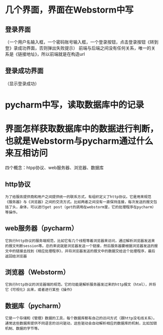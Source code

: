 # 几个界面，界面在Webstorm中写
  ## 登录界面
  （一个用户名输入框，一个密码账号输入框，一个登录按钮，点击登录按钮《转到登》录成功界面，否则弹出失败提示）
   前端与后端之间没有任何关系，唯一的关系是《链接地址》，所以前端就是在构造url
  ## 登录成功界面
  （显示登录成功）
# pycharm中写，读取数据库中的记录
  
# 界面怎样获取数据库中的数据进行判断，也就是Webstorm与pycharm通过什么来互相访问
  四个概念：htpp协议、web服务器、浏览器、数据库
  ## http协议
    为了给服务提供商和用户之间提供统一的联系方式，有组织定义了http协议。它是用来规范《服务器》与《浏览器》之间的交流方式。比如两者之间没有一直保持连接，每次发送的报文包括了头，身体，可以进行get post（get的调用在webstorm里，它的处理程序在pycharm）等操作。
  ## web服务器（pycharm）
    它执行http协议的服务端规范，比如它有几个线程等着浏览器来访问，通过解析浏览器发送来的报文判断session等。总的来说就是浏览器发送一个链接，然后服务器要根据浏览器发送的报文中的链接去找到《相应处理程序》，并将浏览器发送的报文中的数据交给这个处理程序，最后返回给浏览器
  ## 浏览器（Webstorm）
    它执行http协议的浏览器端的规范。它的功能是解析服务器发过来的http报文（html），并将它《可视化》出来，或者进行某些《操作》
    
  ## 数据库（pycharm）
    它是一个存储和《管理》数据的工具，每个数据库都有自己的访问方式（跟http没毛线关系）。通常这些数据库提供不同语言的访问驱动，这些驱动会自动解析相应的数据库的机制，比如加锁机制、数据的字节等。
